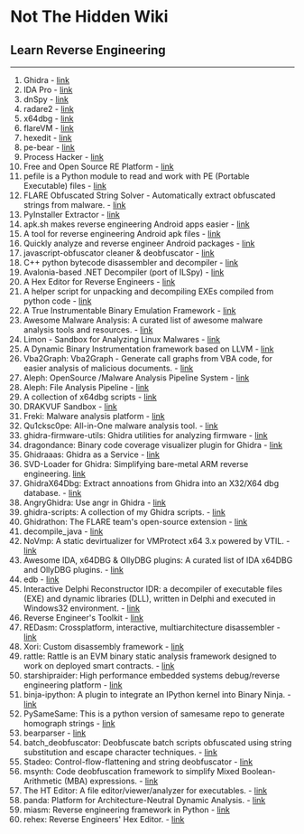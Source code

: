 # Not The Hidden Wiki

## Learn Reverse Engineering
-----

1. Ghidra - [link](https://ghidra-sre.org/)
2. IDA Pro - [link](https://hex-rays.com/ida-pro/)
3. dnSpy - [link](https://github.com/dnSpy/dnSpy)
4. radare2 - [link](https://github.com/radareorg/radare2)
5. x64dbg - [link](https://github.com/x64dbg/x64dbg)
6. flareVM - [link](https://github.com/mandiant/flare-vm)
7. hexedit - [link](https://github.com/pixel/hexedit)
8. pe-bear - [link](https://github.com/hasherezade/pe-bear)
9. Process Hacker - [link](https://processhacker.sourceforge.io/downloads.php)
10. Free and Open Source RE Platform - [link](https://cutter.re/)
11. pefile is a Python module to read and work with PE (Portable Executable) files  - [link](https://github.com/erocarrera/pefile)
12. FLARE Obfuscated String Solver - Automatically extract obfuscated strings from malware. - [link](https://github.com/mandiant/flare-floss)
13. PyInstaller Extractor - [link](https://github.com/extremecoders-re/pyinstxtractor)
14. apk.sh makes reverse engineering Android apps easier - [link](https://github.com/ax/apk.sh)
15. A tool for reverse engineering Android apk files - [link](https://github.com/iBotPeaches/Apktool)
16. Quickly analyze and reverse engineer Android packages - [link](https://github.com/1N3/ReverseAPK)
17. javascript-obfuscator cleaner & deobfuscator - [link](https://github.com/relative/synchrony)
18. C++ python bytecode disassembler and decompiler - [link](https://github.com/zrax/pycdc)
19. Avalonia-based .NET Decompiler (port of ILSpy) - [link](https://github.com/icsharpcode/AvaloniaILSpy)
20. A Hex Editor for Reverse Engineers - [link](https://github.com/WerWolv/ImHex)
21. A helper script for unpacking and decompiling EXEs compiled from python code - [link](https://github.com/WithSecureLabs/python-exe-unpacker)
22. A True Instrumentable Binary Emulation Framework - [link](https://github.com/qilingframework/qiling)
23. Awesome Malware Analysis: A curated list of awesome malware analysis tools and resources. - [link](https://github.com/rshipp/awesome-malware-analysis)
24. Limon - Sandbox for Analyzing Linux Malwares - [link](https://github.com/monnappa22/Limon)
25. A Dynamic Binary Instrumentation framework based on LLVM - [link](https://github.com/quarkslab/QBDI)
26. Vba2Graph: Vba2Graph - Generate call graphs from VBA code, for easier analysis of malicious documents. - [link](https://github.com/MalwareCantFly/Vba2Graph)
27. Aleph: OpenSource /Malware Analysis Pipeline System - [link](https://github.com/merces/aleph)
28. Aleph: File Analysis Pipeline - [link](https://github.com/alephre/aleph)
29. A collection of x64dbg scripts - [link](https://github.com/x64dbg/Scripts)
30. DRAKVUF Sandbox - [link](https://github.com/CERT-Polska/drakvuf-sandbox)
31. Freki: Malware analysis platform - [link](https://github.com/crhenr/freki)
32. Qu1cksc0pe: All-in-One malware analysis tool. - [link](https://github.com/CYB3RMX/Qu1cksc0pe)
33. ghidra-firmware-utils: Ghidra utilities for analyzing firmware - [link](https://github.com/al3xtjames/ghidra-firmware-utils)
34. dragondance: Binary code coverage visualizer plugin for Ghidra - [link](https://github.com/0ffffffffh/dragondance)
35. Ghidraaas: Ghidra as a Service - [link](https://github.com/Cisco-Talos/GhIDA)
36. SVD-Loader for Ghidra: Simplifying bare-metal ARM reverse engineering. [link](https://github.com/leveldown-security/SVD-Loader-Ghidra)
37. GhidraX64Dbg: Extract annoations from Ghidra into an X32/X64 dbg database. - [link](https://github.com/revolver-ocelot-saa/GhidraX64Dbg)
38. AngryGhidra: Use angr in Ghidra - [link](https://github.com/Nalen98/AngryGhidra)
39. ghidra-scripts: A collection of my Ghidra scripts. - [link](https://github.com/federicodotta/ghidra-scripts/)
40. Ghidrathon: The FLARE team's open-source extension - [link](https://github.com/mandiant/Ghidrathon)
41. decompile_java - [link](https://gist.github.com/larshaendler/b0679f6e36e487d00647e2f2a2989c0c)
42. NoVmp: A static devirtualizer for VMProtect x64 3.x powered by VTIL. - [link](https://github.com/can1357/NoVmp)
43. Awesome IDA, x64DBG & OllyDBG plugins: A curated list of IDA x64DBG and OllyDBG plugins. - [link](https://github.com/fr0gger/awesome-ida-x64-olly-plugin)
44. edb - [link](https://github.com/eteran/edb-debugger)
45. Interactive Delphi Reconstructor IDR: a decompiler of executable files (EXE) and dynamic libraries (DLL), written in Delphi and executed in Windows32 environment. - [link](https://github.com/crypto2011/IDR)
46. Reverse Engineer's Toolkit - [link](https://github.com/mentebinaria/retoolkit)
47. REDasm: Crossplatform, interactive, multiarchitecture disassembler - [link](https://github.com/REDasmOrg/REDasm)
48. Xori: Custom disassembly framework - [link](https://github.com/endgameinc/xori)
49. rattle: Rattle is an EVM binary static analysis framework designed to work on deployed smart contracts. - [link](https://github.com/trailofbits/rattle)
50. starshipraider: High performance embedded systems debug/reverse engineering platform - [link](https://github.com/azonenberg/starshipraider)
51. binja-ipython: A plugin to integrate an IPython kernel into Binary Ninja. - [link](https://github.com/ernw/binja-ipython)
52. PySameSame: This is a python version of samesame repo to generate homograph strings - [link](https://github.com/DissectMalware/PySameSame)
53. bearparser - [link](https://github.com/hasherezade/bearparser)
54. batch_deobfuscator: Deobfuscate batch scripts obfuscated using string substitution and escape character techniques. - [link](https://github.com/DissectMalware/batch_deobfuscator)
55. Stadeo: Control-flow-flattening and string deobfuscator - [link](https://github.com/eset/stadeo)
56. msynth: Code deobfuscation framework to simplify Mixed Boolean-Arithmetic (MBA) expressions. - [link](https://github.com/mrphrazer/msynth)
57. The HT Editor: A file editor/viewer/analyzer for executables. - [link](https://github.com/sebastianbiallas/ht)
58. panda: Platform for Architecture-Neutral Dynamic Analysis. - [link](https://github.com/panda-re/panda)
59. miasm: Reverse engineering framework in Python - [link](https://github.com/cea-sec/miasm)
60. rehex: Reverse Engineers' Hex Editor. - [link](https://github.com/solemnwarning/rehex)